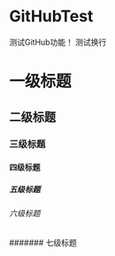 # GitHubTest

测试GitHub功能！
测试换行

#       一级标题

##      二级标题

###     三级标题

####    四级标题

#####   五级标题

######  六级标题

####### 七级标题
